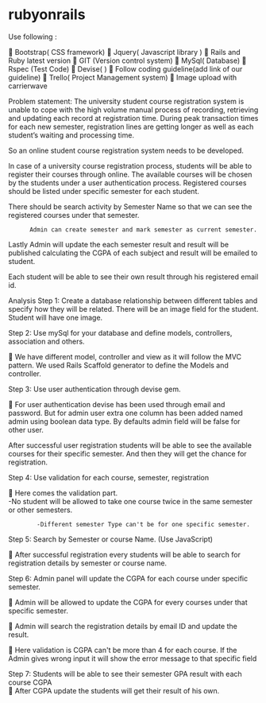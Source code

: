 # rubyonrails

Use following :

	Bootstrap( CSS framework) 
	Jquery( Javascript library )
	Rails and Ruby latest version
	GIT (Version control system)
	MySql( Database)
	Rspec (Test Code)
	Devise( )
	Follow coding guideline(add link of our guideline)
	Trello( Project Management system)
	Image upload with carrierwave

Problem statement:
The university student course registration system is unable to cope with the high volume manual process of recording, retrieving and updating each record at registration time. During peak transaction times for each new semester, registration lines are getting longer as well as each student’s waiting and processing time.

So an online student course registration system needs to be developed.

In case of a university course registration process, students will be able to register their courses through online. The available courses will be chosen by the students under a user authentication process. Registered courses should be listed under specific semester for each student.

There should be search activity by Semester Name so that we can see the registered courses under that semester.

          Admin can create semester and mark semester as current semester.

Lastly Admin will update the each semester result and result will be published calculating the CGPA of each subject and result will be emailed to student.

Each student will be able to see their own result through his registered email id.

Analysis
Step 1: Create a database relationship between different tables and specify how they will be related. There will be an image field for the student. Student will have one image.


Step 2: Use mySql for your database and define models, controllers, association and others.
	
	We have different model, controller and view as it will follow the MVC pattern. We used Rails Scaffold generator to define the Models and 	controller. 	

Step 3: Use user authentication through devise gem.

	For user authentication devise has been used through email and password. But for admin user extra one column has been added named admin using boolean data type. By defaults admin field will be false for other user. 		

After 	successful user registration students will be able to see the available courses for their specific semester. And then they will 	get the chance for registration.
	
Step 4: Use validation for each course, semester, registration	

	Here 	comes the validation part. 		
-No student will be allowed to take one course twice in the   same 	semester or other semesters. 	

			-Different semester Type can't be for one specific semester.

Step 5: Search by Semester or course Name. (Use JavaScript)
	
	After 	successful registration every students will be able to search for registration details by semester or course name.

Step 6: Admin panel will update the CGPA for each course under specific semester.	

	Admin will be allowed to update the CGPA for every courses under that 	specific semester.

	Admin will search the registration details by email ID and update the 	result.	

	Here 	validation is CGPA can't be more than 4 for each course. If the Admin gives wrong input it will show the error message to that 	specific field
		
Step 7: Students will be able to see their semester GPA result with each course CGPA	
	After 	CGPA update the students will get their result of his own. 	

